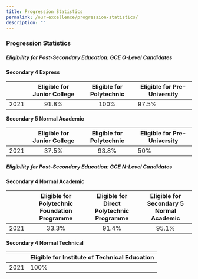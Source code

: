 ```yaml
---
title: Progression Statistics
permalink: /our-excellence/progression-statistics/
description: ""
---
```

### Progression Statistics

##### Eligibility for Post-Secondary Education: GCE O-Level Candidates

**Secondary 4 Express**

|   | Eligible for Junior College | Eligible for Polytechnic | Eligible for Pre-University |
|:---:|:---:|:---:|---|
| 2021 | 91.8% | 100% | 97.5% |

**Secondary 5 Normal Academic**

|   | Eligible for Junior College | Eligible for Polytechnic | Eligible for Pre-University |
|:---:|:---:|:---:|---|
| 2021 | 37.5% | 93.8% | 50% |

##### Eligibility for Post-Secondary Education: GCE N-Level Candidates

**Secondary 4 Normal Academic**

|   | Eligible for Polytechnic Foundation Programme | Eligible for Direct Polytechnic Programme | Eligible for Secondary 5 Normal Academic |
|:---:|:---:|:---:|:---:|
| 2021 | 33.3% | 91.4% | 95.1% |

**Secondary 4 Normal Technical**

|  | Eligible for Institute of Technical Education |
|---|---|
| 2021 | 100% |
